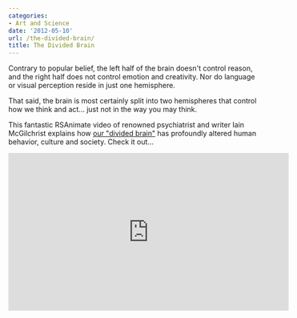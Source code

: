 ```yaml
---
categories:
- Art and Science
date: '2012-05-10'
url: /the-divided-brain/
title: The Divided Brain
---
```


Contrary to popular belief, the left half of the brain doesn't control reason, and the right half does not control emotion and creativity. Nor do language or visual perception reside in just one hemisphere.

That said, the brain is most certainly split into two hemispheres that control how we think and act... just not in the way you may think.

This fantastic RSAnimate video of renowned psychiatrist and writer Iain McGilchrist explains how <a href="https://www.youtube.com/watch?v=dFs9WO2B8uI">our "divided brain"</a> has profoundly altered human behavior, culture and society. Check it out...

<iframe class="alignc" width="560" height="315" src="https://www.youtube.com/embed/dFs9WO2B8uI?rel=0" frameborder="0" allowfullscreen></iframe>